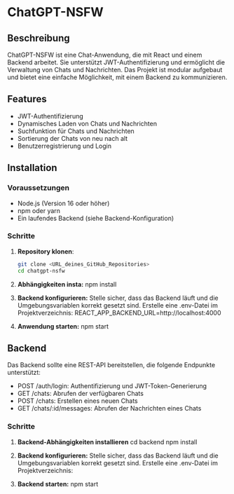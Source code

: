 # ChatGPT-NSFW

## Beschreibung
ChatGPT-NSFW ist eine Chat-Anwendung, die mit React und einem Backend arbeitet. Sie unterstützt JWT-Authentifizierung und ermöglicht die Verwaltung von Chats und Nachrichten. Das Projekt ist modular aufgebaut und bietet eine einfache Möglichkeit, mit einem Backend zu kommunizieren.

## Features
- JWT-Authentifizierung
- Dynamisches Laden von Chats und Nachrichten
- Suchfunktion für Chats und Nachrichten
- Sortierung der Chats von neu nach alt
- Benutzerregistrierung und Login

## Installation

### Voraussetzungen
- Node.js (Version 16 oder höher)
- npm oder yarn
- Ein laufendes Backend (siehe Backend-Konfiguration)

### Schritte
1. **Repository klonen**:
    ```bash
    git clone <URL_deines_GitHub_Repositories>
    cd chatgpt-nsfw

2. **Abhängigkeiten insta:**
    npm install

3. **Backend konfigurieren:** 
    Stelle sicher, dass das Backend läuft und die Umgebungsvariablen korrekt gesetzt sind. Erstelle eine .env-Datei im Projektverzeichnis:
    REACT_APP_BACKEND_URL=http://localhost:4000

4. **Anwendung starten:**
    npm start

## Backend
Das Backend sollte eine REST-API bereitstellen, die folgende Endpunkte unterstützt:

- POST /auth/login: Authentifizierung und  JWT-Token-Generierung
- GET /chats: Abrufen der verfügbaren Chats
- POST /chats: Erstellen eines neuen Chats
- GET /chats/:id/messages: Abrufen der Nachrichten eines Chats

### Schritte
1. **Backend-Abhängigkeiten installieren**
    cd backend
    npm install

2. **Backend konfigurieren:** 
    Stelle sicher, dass das Backend läuft und die Umgebungsvariablen korrekt gesetzt sind. Erstelle eine .env-Datei im Projektverzeichnis:

3. **Backend starten:**
    npm start